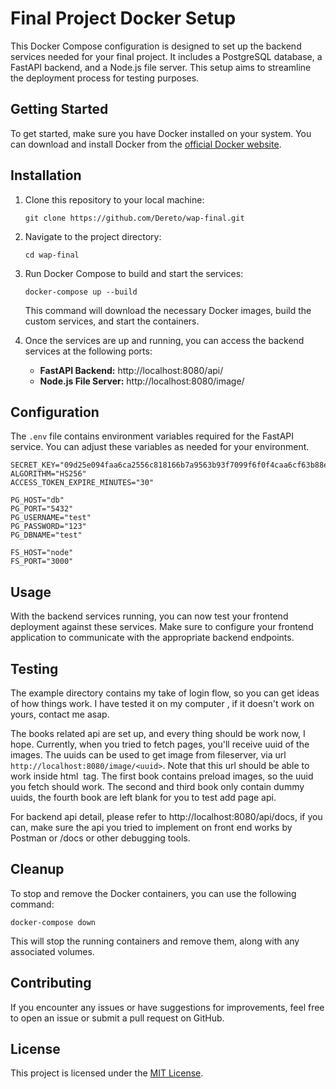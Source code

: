 # Final Project Docker Setup

This Docker Compose configuration is designed to set up the backend services needed for your final project. It includes a PostgreSQL database, a FastAPI backend, and a Node.js file server. This setup aims to streamline the deployment process for testing purposes.

## Getting Started

To get started, make sure you have Docker installed on your system. You can download and install Docker from the [official Docker website](https://www.docker.com/get-started).

## Installation

1. Clone this repository to your local machine:

   ```
   git clone https://github.com/Dereto/wap-final.git
   ```

2. Navigate to the project directory:

   ```
   cd wap-final
   ```

3. Run Docker Compose to build and start the services:

   ```
   docker-compose up --build
   ```

   This command will download the necessary Docker images, build the custom services, and start the containers.

4. Once the services are up and running, you can access the backend services at the following ports:

   - **FastAPI Backend:** http://localhost:8080/api/
   - **Node.js File Server:** http://localhost:8080/image/

## Configuration

The `.env` file contains environment variables required for the FastAPI service. You can adjust these variables as needed for your environment.
```
SECRET_KEY="09d25e094faa6ca2556c818166b7a9563b93f7099f6f0f4caa6cf63b88e8d3e7"
ALGORITHM="HS256"
ACCESS_TOKEN_EXPIRE_MINUTES="30"

PG_HOST="db"
PG_PORT="5432"
PG_USERNAME="test"
PG_PASSWORD="123"
PG_DBNAME="test"

FS_HOST="node"
FS_PORT="3000"
```

## Usage

With the backend services running, you can now test your frontend deployment against these services. Make sure to configure your frontend application to communicate with the appropriate backend endpoints.

## Testing

The example directory contains my take of login flow, so you can get ideas of how things work. I have tested it on my computer
, if it doesn't work on yours, contact me asap.

The books related api are set up, and every thing should be work now, I hope. Currently, when you tried to fetch pages, you'll receive uuid of the images.
The uuids can be used to get image from fileserver, via url `http://localhost:8080/image/<uuid>`. Note that this url should be able to work inside html <img> tag.
The first book contains preload images, so the uuid you fetch should work. The second and third book only contain dummy uuids,
the fourth book are left blank for you to test add page api.

For backend api detail, please refer to http://localhost:8080/api/docs, if you can, make sure the api you tried to implement on front end works by Postman or /docs or other debugging tools.

## Cleanup

To stop and remove the Docker containers, you can use the following command:

```
docker-compose down
```

This will stop the running containers and remove them, along with any associated volumes.

## Contributing

If you encounter any issues or have suggestions for improvements, feel free to open an issue or submit a pull request on GitHub.

## License

This project is licensed under the [MIT License](LICENSE).

